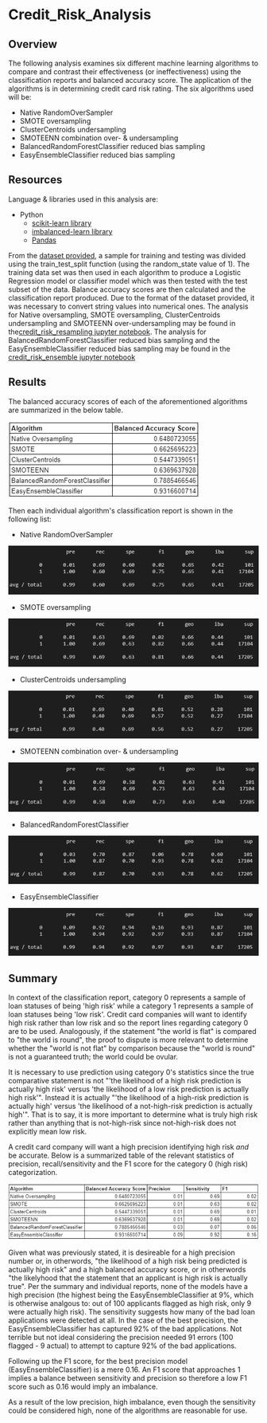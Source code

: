 # Credit_Risk_Analysis

## Overview

The following analysis examines six different machine learning algorithms to compare and contrast their effectiveness (or ineffectiveness) using the classification reports and balanced accuracy score. The application of the algorithms is in determining credit card risk rating. The six algorithms used will be:

* Native RandomOverSampler
* SMOTE oversampling
* ClusterCentroids undersampling
* SMOTEENN combination over- & undersampling
* BalancedRandomForestClassifier reduced bias sampling
* EasyEnsembleClassifier reduced bias sampling

## Resources

Language & libraries used in this analysis are:

* Python
  * [scikit-learn library](https://scikit-learn.org/stable/index.html)
  * [imbalanced-learn library](https://imbalanced-learn.org/stable/index.html)
  * [Pandas](https://pandas.pydata.org/docs/)

From the [dataset provided](LoanStats_2019Q1.csv), a sample for training and testing was divided using the train_test_split function (using the random_state value of 1). The training data set was then used in each algorithm to produce a Logistic Regression model or classifier model which was then tested with the test subset of the data. Balance accuracy scores are then calculated and the classification report produced. Due to the format of the dataset provided, it was necessary to convert string values into numerical ones. The analysis for Native oversampling, SMOTE oversampling, ClusterCentroids undersampling and SMOTEENN over-undersampling may be found in the[credit_risk_resampling jupyter notebook](credit_risk_resampling.ipynb). The analysis for BalancedRandomForestClassifier reduced bias sampling and the EasyEnsembleClassifier reduced bias sampling may be found in the [credit_risk_ensemble jupyter notebook](credit_risk_ensemble.ipynb)

## Results

The balanced accuracy scores of each of the aforementioned algorithms are summarized in the below table.

![BalancedAccuracyScores](/Resources/BalancedAccuracyScores.png)

Then each individual algorithm's classification report is shown in the following list:

* Native RandomOverSampler

![RandomOverSampler](/Resources/RandomOversampler.png)

* SMOTE oversampling

![SMOTE](/Resources/SMOTE.png)

* ClusterCentroids undersampling

![ClusterCentroids](/Resources/ClusterCentroids.png)

* SMOTEENN combination over- & undersampling

![SMOTEENN](/Resources/SMOTEENN.png)

* BalancedRandomForestClassifier

![BRFC](/Resources/BalancedRandomForestClassifier.png)

* EasyEnsembleClassifier

![EEAB](/Resources/EasyEnsembleAdaBoost.png)

## Summary

In context of the classification report, category 0 represents a sample of loan statuses of being 'high risk' while a category 1 represents a sample of loan statuses being 'low risk'. Credit card companies will want to identify high risk rather than low risk and so the report lines regarding category 0 are to be used. Analogously, if the statement "the world is flat" is compared to "the world is round", the proof to dispute is more relevant to determine whether the "world is not flat" by comparison because the "world is round" is not a guaranteed truth; the world could be ovular.

It is necessary to use prediction using category 0's statistics since the true comparative statement is not "'the likelihood of a high risk prediction is actually high risk' versus 'the likelihood of a low risk prediction is  actually high risk'". Instead it is actually "'the likelihood of a high-risk prediction is actually high' versus 'the likelihood of a not-high-risk prediction is actually high'". That is to say, it is more important to determine what is truly high risk rather than anything that is not-high-risk since not-high-risk does not explicitly mean low risk.

A credit card company will want a high precision identifying high risk *and* be accurate. Below is a summarized table of the relevant statistics of precision, recall/sensitivity and the F1 score for the category 0 (high risk) categorization.

![ReportsSummarized](/Resources/ReportsSummarized.png)

Given what was previously stated, it is desireable for a high precision number or, in otherwords, "the likelihood of a high risk being predicted is actually high risk" and a high balanced accuracy score, or in otherwords "the likelyhood that the statement that an applicant is high risk is actually true". Per the summary and individual reports, none of the models have a high precision (the highest being the EasyEnsembleClassifier at 9%, which is otherwise analgous to: out of 100 applicants flagged as high risk, only 9 were actually high risk). The sensitivity suggests how many of the bad loan applications were detected at all. In the case of the best precision, the EasyEnsembleClassifier has captured 92% of the bad applications. Not terrible but not ideal considering the precision needed 91 errors (100 flagged - 9 actual) to attempt to capture 92% of the bad applications.

Following up the F1 score, for the best precision model (EasyEnsembleClassifier) is a mere 0.16. An F1 score that approaches 1 implies a balance between sensitivity and precision so therefore a low F1 score such as 0.16 would imply an imbalance.

As a result of the low precision, high imbalance, even though the sensitivity could be considered high, none of the algorithms are reasonable for use.
